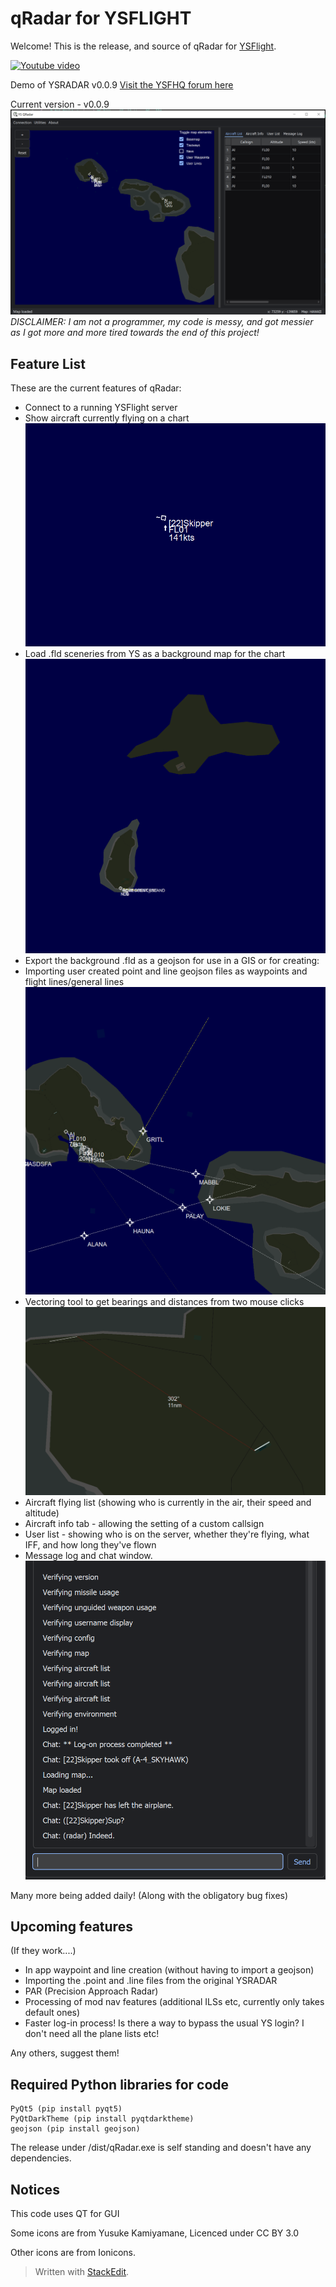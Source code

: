 # qRadar for YSFLIGHT
Welcome! This is the release, and source of qRadar for [YSFlight](ysflight.com).

[![Youtube video](https://img.youtube.com/vi/J6VuIdntqiE/0.jpg)](https://www.youtube.com/watch?v=J6VuIdntqiE)

Demo of YSRADAR v0.0.9
[Visit the YSFHQ forum here](ysfhq.com) 

Current version - v0.0.9
![enter image description here](https://github.com/Skipper-is/YS-qRadar/blob/main/images/UI.png?raw=true)
*DISCLAIMER: I am not a programmer, my code is messy, and got messier as I got more and more tired towards the end of this project!* 
## Feature List
These are the current features of qRadar:

 - Connect to a running YSFlight server
 - Show aircraft currently flying on a chart
![enter image description here](https://github.com/Skipper-is/YS-qRadar/blob/main/images/Planeflying.png?raw=true)
 - Load .fld sceneries from YS as a background map for the chart
![enter image description here](https://github.com/Skipper-is/YS-qRadar/blob/main/images/ParsedMap.png?raw=true)
 - Export the background .fld as a geojson for use in a GIS or for creating:
 - Importing user created point and line geojson files as waypoints and flight lines/general lines
![enter image description here](https://github.com/Skipper-is/YS-qRadar/blob/main/images/UserCreatedLines.png?raw=true)
 - Vectoring tool to get bearings and distances from two mouse clicks![enter image description here](https://github.com/Skipper-is/YS-qRadar/blob/main/images/Vectoring%20tool.png?raw=true)
 - Aircraft flying list (showing who is currently in the air, their speed and altitude)
 - Aircraft info tab - allowing the setting of a custom callsign
 - User list - showing who is on the server, whether they're flying, what IFF, and how long they've flown
 - Message log and chat window.![enter image description here](https://github.com/Skipper-is/YS-qRadar/blob/main/images/Chat.png?raw=true)

Many more being added daily! (Along with the obligatory bug fixes)

## Upcoming features
(If they work....)

 - In app waypoint and line creation (without having to import a
   geojson)
 - Importing the .point and .line files from the original YSRADAR
 - PAR (Precision Approach Radar)
 - Processing of mod nav features (additional ILSs etc, currently only takes default ones)
 - Faster log-in process! Is there a way to bypass the usual YS login? I don't need all the plane lists etc!

Any others, suggest them!
## Required Python libraries for code

    PyQt5 (pip install pyqt5)
    PyQtDarkTheme (pip install pyqtdarktheme)
    geojson (pip install geojson)
    
The release under /dist/qRadar.exe is self standing and doesn't have any dependencies.

## Notices
 This code uses QT for GUI
 
 Some icons are from Yusuke Kamiyamane, Licenced under CC BY 3.0

 Other icons are from Ionicons.
 
> Written with [StackEdit](https://stackedit.io/).
